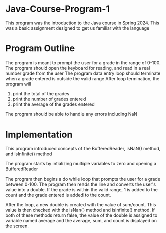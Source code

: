 # Java-Course-Program-1
This program was the introduction to the Java course in Spring 2024. This was a basic assignment designed to get us familiar with the language

# Program Outline
The program is meant to prompt the user for a grade in the range of 0-100.
The program should open the keyboard for reading, and read in a real number grade from the user
The program data entry loop should terminate when a grade entered is outside the valid range
After loop termination, the program will
  1. print the total of the grades
  2. print the number of grades entered
  3. print the average of the grades entered

The program should be able to handle any errors including NaN


# Implementation
This program introduced concepts of the BufferedReader, isNaN() method, and isInfinite() method

The program starts by intializing multiple variables to zero and opening a BufferedReader

The program then begins a do while loop that prompts the user for a grade between 0-100. The program then reads the line and converts the user's value into a double. If the grade is within the valid range, 1 is added to the count and the grade entered is added to the count.

After the loop, a new double is created with the value of sum/count. This value is then checked with the isNan() method and isInfinite() method. If both of these methods return false, the value of the double is assigned to variable named average and the average, sum, and count is displayed on the screen.
